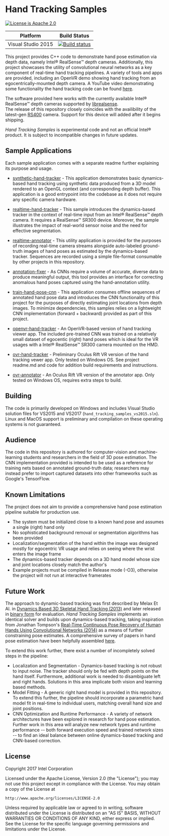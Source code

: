 ﻿# Hand Tracking Samples

[![License is Apache 2.0](http://img.shields.io/badge/license-Apache-blue.svg?style=flat)](https://www.apache.org/licenses/LICENSE-2.0)

Platform | Build Status |
-------- | ------------ |
Visual Studio 2015 | [![Build status](https://ci.appveyor.com/api/projects/status/swutsp1bjcc56q64/branch/master?svg=true)](https://ci.appveyor.com/project/ddiakopoulos/hand-tracking-samples/branch/master)

This project provides C++ code to demonstrate hand pose estimation via depth data, namely Intel® RealSense™ depth cameras. Additionally, this project showcases the utility of convolutional neural networks as a key component of real-time hand tracking pipelines. A variety of tools and apps are provided, including an OpenVR demo showing hand tracking from an egocentrically-mounted depth camera. A YouTube video demonstrating some functionality the hand tracking code can be found [here](https://www.youtube.com/watch?v=Yqz6T9IdiNk). 

The software provided here works with the currently available Intel® RealSense™ depth cameras supported by [librealsense](https://github.com/IntelRealSense/librealsense).   
The release of this repository closely coincides with the availibility of the latest-gen [RS400](https://arxiv.org/abs/1705.05548) camera. Support for this device will added after it begins shipping.

_Hand Tracking Samples_ is experimental code and not an official Intel® product. It is subject to incompatible changes in future updates.

## Sample Applications

Each sample application comes with a separate readme further explaining its purpose and usage.

* [synthetic-hand-tracker](./synthetic-hand-tracker/) - This application demonstrates basic dynamics-based hand tracking using synthetic data produced from a 3D model rendered to an OpenGL context (and corresponding depth buffer). This application is a good entrypoint into the codebase as it does not require any specific camera hardware. 

* [realtime-hand-tracker](./realtime-hand-tracker) - This sample introduces the dynamics-based tracker in the context of real-time input from an Intel® RealSense™ depth camera. It requires a RealSense™ SR300 device. Moreover, the sample illustrates the impact of real-world sensor noise and the need for effective segmentation. 

* [realtime-annotator](./realtime-annotator) - This utility application is provided for the purposes of recording real-time camera streams alongside auto-labeled ground-truth images of hand poses as estimated by the dynamics-based tracker. Sequences are recorded using a simple file-format consumable by other projects in this repository. 

* [annotation-fixer](./annotation-fixer) - As CNNs require a volume of accurate, diverse data to produce meaningful output, this tool provides an interface for correcting anomalous hand poses captured using the hand-annotation utility. 

* [train-hand-pose-cnn](./train-hand-pose-cnn) - This application consumes offline sequences of annotated hand pose data and introduces the CNN functionality of this project for the purposes of directly estimating joint locations from depth images. To minimize dependencies, this samples relies on a lightweight CNN implementation (forward + backward) provided as part of this project. 

* [openvr-hand-tracker](./openvr-hand-tracker) - An OpenVR-based version of hand tracking viewer app.  The included pre-trained CNN was trained on a relatively small dataset of egocentic (right) hand poses which is ideal for the VR usages with a Intel® RealSense™ SR300 camera mounted on the HMD. 

* [ovr-hand-tracker](./ovr-hand-tracker) - Preliminary Oculus Rift VR version of the hand tracking vewer app.    Only tested on Windows OS.  See project readme.md and code for addition build requirements and instructions.

* [ovr-annotator](./ovr-annotator) - An Oculus Rift VR version of the annotator app.    Only tested on Windows OS, requires extra steps to build.


## Building 

The code is primarily developed on Windows and includes Visual Studio solution files for VS2015 and VS2017 (`hand_tracking_samples_vs2015.sln`). Linux and MacOS support is preliminary and compilation on these operating systems is not guaranteed. 

## Audience

The code in this repository is authored for computer-vision and machine-learning students and researchers in the field of 3D pose estimation. The CNN implementation provided is intended to be used as a reference for training nets based on annotated ground-truth data; researchers may instead prefer to import captured datasets into other frameworks such as Google's TensorFlow.

## Known Limitations 

The project does not aim to provide a comprehensive hand pose estimation pipeline suitable for production use. 

* The system must be initialized close to a known hand pose and assumes a single (right) hand only
* No sophisticated background removal or segmentation algorithms has been provided
* Localization/segmentation of the hand within the image was designed mostly for egocentric VR usage and relies on seeing where the wrist enters the image frame
* The dynamics-based tracker depends on a 3D hand model whose size and joint locations closely match the author's
* Example projects must be compiled in Release mode (-O3), otherwise the project will not run at interactive framerates

## Future Work

The approach to dynamic-based tracking was first described by Melax Et Al. in [Dynamics Based 3D Skeletal Hand Tracking (2013)](https://arxiv.org/abs/1705.07640) and later released in [binary form](https://software.intel.com/en-us/articles/the-intel-skeletal-hand-tracking-library-experimental-release) for evaluation. _Hand Tracking Samples_ implements an identical solver and builds upon dynamics-based tracking, taking inspiration from Jonathan Tompson's [Real-Time Continuous Pose Recovery of Human Hands Using Convolutional Networks (2014)](http://www.cims.nyu.edu/~tompson/others/TOG_2014_paper.pdf) as a means of further constraining pose estimates. A comprehensive survey of papers in hand pose estimation have been helpfully assembled [here](https://github.com/xinghaochen/awesome-hand-pose-estimation).

To extend this work further, there exist a number of incompletely solved steps in the pipeline:
* Localization and Segmentation - Dynamics-based tracking is not robust to input noise. The tracker should only be fed with depth points on the hand itself. Furthermore, additional work is needed to disambiguate left and right hands. Solutions in this area implicate both vision and learning based methods. 
* Model Fitting - A generic right hand model is provided in this repository. To extend this further, the pipeline should incorporate a parametric hand model fit in real-time to individual users, matching overall hand size and joint positions.
* CNN Optimization and Runtime Performance - A variety of network architectures have been explored in research for hand pose estimation. Further work in this area will analyze new network types and runtime performance -- both forward execution speed and trained network sizes -- to find an ideal balance between online dynamics-based tracking and CNN-based correction.

## License

Copyright 2017 Intel Corporation

Licensed under the Apache License, Version 2.0 (the "License");
you may not use this project except in compliance with the License.
You may obtain a copy of the License at

    http://www.apache.org/licenses/LICENSE-2.0

Unless required by applicable law or agreed to in writing, software
distributed under the License is distributed on an "AS IS" BASIS,
WITHOUT WARRANTIES OR CONDITIONS OF ANY KIND, either express or implied.
See the License for the specific language governing permissions and
limitations under the License.
